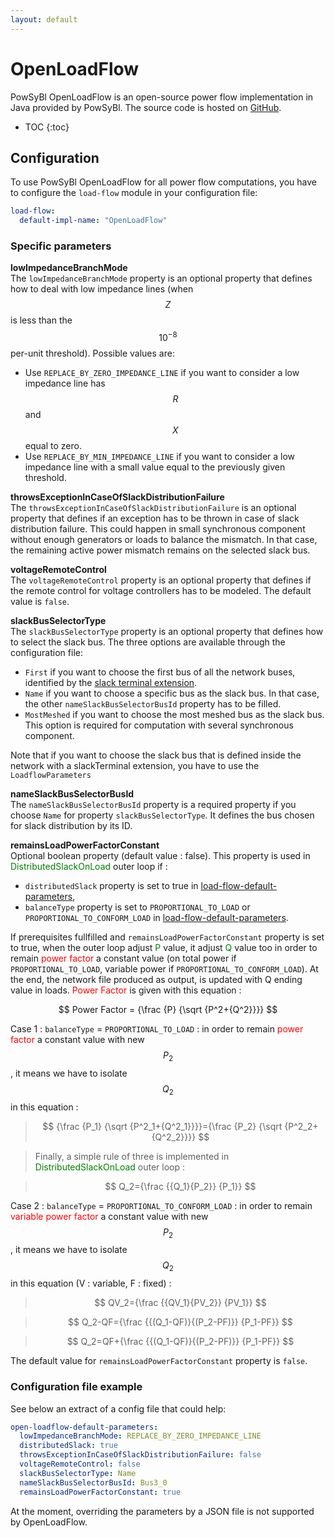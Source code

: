 ```yaml
---
layout: default
---
```


# OpenLoadFlow

PowSyBl OpenLoadFlow is an open-source power flow implementation in Java provided by PowSyBl. The source code is hosted on [GitHub](https://github.com/powsybl/powsybl-open-loadflow). 

* TOC
{:toc}

## Configuration
To use PowSyBl OpenLoadFlow for all power flow computations, you have to configure the `load-flow` module in your configuration file:
```yaml
load-flow:
  default-impl-name: "OpenLoadFlow"
```

### Specific parameters

**lowImpedanceBranchMode**  
The `lowImpedanceBranchMode` property is an optional property that defines how to deal with low impedance lines (when $$Z$$ is less than the $$10^{-8}$$ per-unit threshold).
Possible values are:
- Use `REPLACE_BY_ZERO_IMPEDANCE_LINE` if you want to consider a low impedance line has $$R$$ and $$X$$ equal to zero.
- Use `REPLACE_BY_MIN_IMPEDANCE_LINE` if you want to consider a low impedance line with a small value equal to the previously given threshold.

**throwsExceptionInCaseOfSlackDistributionFailure**  
The `throwsExceptionInCaseOfSlackDistributionFailure` is an optional property that defines if an exception has to be thrown in case of slack distribution failure.
This could happen in small synchronous component without enough generators or loads to balance the mismatch.
In that case, the remaining active power mismatch remains on the selected slack bus.

**voltageRemoteControl**  
The `voltageRemoteControl` property is an optional property that defines if the remote control for voltage controllers has to be modeled.
The default value is `false`.

**slackBusSelectorType**  
The `slackBusSelectorType` property is an optional property that defines how to select the slack bus. The three options are available through the configuration file:
- `First` if you want to choose the first bus of all the network buses, identified by the [slack terminal extension]().
- `Name` if you want to choose a specific bus as the slack bus. In that case, the other `nameSlackBusSelectorBusId` property has to be filled.
- `MostMeshed` if you want to choose the most meshed bus as the slack bus. This option is required for computation with several synchronous component.

Note that if you want to choose the slack bus that is defined inside the network with a slackTerminal extension, you have to use the `LoadflowParameters`

**nameSlackBusSelectorBusId**  
The `nameSlackBusSelectorBusId` property is a required property if you choose `Name` for property `slackBusSelectorType`.
It defines the bus chosen for slack distribution by its ID.

**remainsLoadPowerFactorConstant**  
Optional boolean property (default value : false). This property is used in <span style="color: green">DistributedSlackOnLoad</span> outer loop if :
- `distributedSlack` property is set to true in [load-flow-default-parameters](https://www.powsybl.org/pages/documentation/simulation/powerflow/index.html#available-parameters "load-flow-default-parameters"),
- `balanceType` property is set to `PROPORTIONAL_TO_LOAD` or `PROPORTIONAL_TO_CONFORM_LOAD` in  [load-flow-default-parameters](https://www.powsybl.org/pages/documentation/simulation/powerflow/index.html#available-parameters "load-flow-default-parameters").

If prerequisites fullfilled and `remainsLoadPowerFactorConstant` property is set to true, when the outer loop adjust <span style="color: green">P</span> value,
it adjust <span style="color: green">Q</span> value too in order to remain <span style="color: red">power factor</span> a constant value (on total power if  `PROPORTIONAL_TO_LOAD`, variable power if `PROPORTIONAL_TO_CONFORM_LOAD`).
At the end, the network file produced as output, is updated with Q ending value in loads.
<span style="color: red">Power Factor</span> is given with this equation :

$$
Power Factor = {\frac {P} {\sqrt {P^2+{Q^2}}}}
$$ 

Case 1 : `balanceType` = `PROPORTIONAL_TO_LOAD` : in order to remain <span style="color: red">power factor</span> a constant value with new $$P_2$$, it means we have to isolate $$Q_2$$ in this equation :

> $$
{\frac {P_1} {\sqrt {P^2_1+{Q^2_1}}}}={\frac {P_2} {\sqrt {P^2_2+{Q^2_2}}}}
$$

> Finally, a simple rule of three is implemented in <span style="color: green">DistributedSlackOnLoad</span> outer loop :

> $$
Q_2={\frac {{Q_1}{P_2}} {P_1}}
$$

Case 2 : `balanceType` = `PROPORTIONAL_TO_CONFORM_LOAD` : in order to remain <span style="color: red">variable power factor</span> a constant value with new $$P_2$$, it means we have to isolate $$Q_2$$ in this equation (V : variable, F : fixed) :

> $$
QV_2={\frac {{QV_1}{PV_2}} {PV_1}}
$$

> $$
Q_2-QF={\frac {{(Q_1-QF)}{(P_2-PF)}} {P_1-PF}}
$$

> $$
Q_2=QF+{\frac {{(Q_1-QF)}{(P_2-PF)}} {P_1-PF}}
$$


The default value for `remainsLoadPowerFactorConstant` property is `false`.

### Configuration file example
See below an extract of a config file that could help:

```yaml
open-loadflow-default-parameters:
  lowImpedanceBranchMode: REPLACE_BY_ZERO_IMPEDANCE_LINE
  distributedSlack: true
  throwsExceptionInCaseOfSlackDistributionFailure: false
  voltageRemoteControl: false
  slackBusSelectorType: Name
  nameSlackBusSelectorBusId: Bus3_0
  remainsLoadPowerFactorConstant: true
```

At the moment, overriding the parameters by a JSON file is not supported by OpenLoadFlow.
